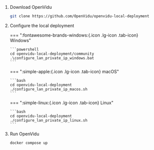 1.  Download OpenVidu

    ```bash
    git clone https://github.com/OpenVidu/openvidu-local-deployment
    ```

2.  Configure the local deployment

    === ":fontawesome-brands-windows:{.icon .lg-icon .tab-icon} Windows"

        ```powershell
        cd openvidu-local-deployment/community
        .\configure_lan_private_ip_windows.bat
        ```

    === ":simple-apple:{.icon .lg-icon .tab-icon} macOS"

        ```bash
        cd openvidu-local-deployment
        ./configure_lan_private_ip_macos.sh
        ```

    === ":simple-linux:{.icon .lg-icon .tab-icon} Linux"

        ```bash
        cd openvidu-local-deployment
        ./configure_lan_private_ip_linux.sh
        ```

3.  Run OpenVidu

    ```bash
    docker compose up
    ```
